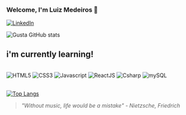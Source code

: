 ### Welcome, I'm Luiz Medeiros 👋

[![LinkedIn](https://img.shields.io/badge/LinkedIn-0077B5?style=for-the-badge&logo=linkedin&logoColor=white)](https://www.linkedin.com/in/luiz-medeiros-3b2792249/)


![Gusta GitHub stats](https://github-readme-stats.vercel.app/api?username=Luizz-Gustavo&show_icons=true&theme=radical)

## i'm currently learning!

<div style="display: inline_block"><br>
    <img src="https://img.shields.io/badge/HTML5-E34F26?style=for-the-badge&logo=html5&logoColor=white" alt="HTML5">
    <img src="https://img.shields.io/badge/CSS3-1572B6?style=for-the-badge&logo=css3&logoColor=white" alt="CSS3">
    <img src="https://img.shields.io/badge/JavaScript-F7DF1E?style=for-the-badge&logo=javascript&logoColor=black" alt="Javascript">
    <img src="https://img.shields.io/badge/React-20232A?style=for-the-badge&logo=react&logoColor=61DAFB" alt="ReactJS">
    <img src="https://img.shields.io/badge/C%23-239120?style=for-the-badge&logo=c-sharp&logoColor=white" alt=Csharp>
    <img src="https://img.shields.io/badge/MySQL-00000F?style=for-the-badge&logo=mysql&logoColor=white" alt="mySQL">
</div><br>

[![Top Langs](https://github-readme-stats.vercel.app/api/top-langs/?username=Luizz-Gustavo)](https://github.com/Luizz-Gustavo)

<blockquote><i>"Without music, life would be a mistake" - Nietzsche, Friedrich<i>
